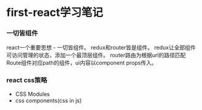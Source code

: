 # first-react学习笔记
### 一切皆组件
react一个重要思想 - 一切皆组件。
redux和router皆是组件。
redux让全部组件可访问管理的状态，添加一个最顶层组件。
router路由为根据url的路径匹配Route组件对应path的组件，ui内容以component props传入。

### react css策略
* CSS Modules
* css components(css in js)

